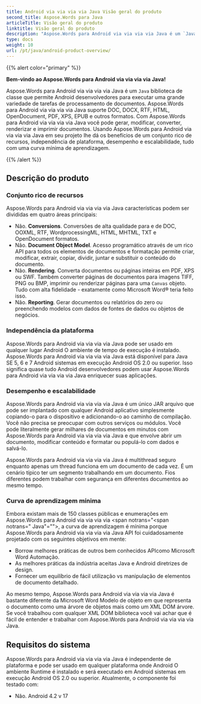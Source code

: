 ```yaml
---
title: Android via via via via Java Visão geral do produto
second_title: Aspose.Words para Java
articleTitle: Visão geral do produto
linktitle: Visão geral do produto
description: "Aspose.Words para Android via via via via Java é um `Java` biblioteca de classe que permite Android desenvolvedores para executar uma grande variedade de tarefas de processamento de documentos."
type: docs
weight: 10
url: /pt/java/android-product-overview/
---
```


{{% alert color="primary" %}}

**Bem-vindo ao Aspose.Words para Android via via via via Java!**

Aspose.Words para Android via via via via Java é um `Java` biblioteca de classe que permite Android desenvolvedores para executar uma grande variedade de tarefas de processamento de documentos. Aspose.Words para Android via via via via Java suporte DOC, DOCX, RTF, HTML, OpenDocument, PDF, XPS, EPUB e outros formatos. Com Aspose.Words para Android via via via via Java você pode gerar, modificar, converter, renderizar e imprimir documentos. Usando Aspose.Words para Android via via via via Java em seu projeto lhe dá os benefícios de um conjunto rico de recursos, independência de plataforma, desempenho e escalabilidade, tudo com uma curva mínima de aprendizagem.

{{% /alert %}}

## Descrição do produto

### Conjunto rico de recursos

Aspose.Words para Android via via via via Java características podem ser divididas em quatro áreas principais:

- Não. **Conversions**. Conversões de alta qualidade para e de DOC, OOXML, RTF, WordprocessingML, HTML, MHTML, TXT e OpenDocument formatos.
- Não. **Document Object Model**. Acesso programático através de um rico API para todos os elementos de documentos e formatação permite criar, modificar, extrair, copiar, dividir, juntar e substituir o conteúdo do documento.
- Não. **Rendering**. Converta documentos ou páginas inteiras em PDF, XPS ou SWF. Também converter páginas de documentos para imagens TIFF, PNG ou BMP, imprimir ou renderizar páginas para uma `Canvas` objeto. Tudo com alta fidelidade - exatamente como Microsoft Word® teria feito isso.
- Não. **Reporting**. Gerar documentos ou relatórios do zero ou preenchendo modelos com dados de fontes de dados ou objetos de negócios.

### Independência da plataforma

Aspose.Words para Android via via via via Java pode ser usado em qualquer lugar Android O ambiente de tempo de execução é instalado. Aspose.Words para Android via via via via Java está disponível para Java SE 5, 6 e 7 Android sistemas em execução Android OS 2.0 ou superior. Isso significa quase tudo Android desenvolvedores podem usar Aspose.Words para Android via via via via Java enriquecer suas aplicações.

### Desempenho e escalabilidade

Aspose.Words para Android via via via via Java é um único JAR arquivo que pode ser implantado com qualquer Android aplicativo simplesmente copiando-o para o dispositivo e adicionando-o ao caminho de compilação. Você não precisa se preocupar com outros serviços ou módulos. Você pode literalmente gerar milhares de documentos em minutos com Aspose.Words para Android via via via via Java e que envolve abrir um documento, modificar conteúdo e formatar ou populá-lo com dados e salvá-lo.

Aspose.Words para Android via via via via Java é multithread seguro enquanto apenas um thread funciona em um documento de cada vez. É um cenário típico ter um segmento trabalhando em um documento. Fios diferentes podem trabalhar com segurança em diferentes documentos ao mesmo tempo.

### Curva de aprendizagem mínima

Embora existam mais de 150 classes públicas e enumerações em Aspose.Words para Android via via via via <span notrans="<span notrans=" Java"=""></span>, a curva de aprendizagem é mínima porque Aspose.Words para Android via via via via Java API foi cuidadosamente projetado com os seguintes objetivos em mente:

- Borrow melhores práticas de outros bem conhecidos APIcomo Microsoft Word Automação.
- As melhores práticas da indústria aceitas Java e Android diretrizes de design.
- Fornecer um equilíbrio de fácil utilização vs manipulação de elementos de documento detalhado.

Ao mesmo tempo, Aspose.Words para Android via via via via Java é bastante diferente da Microsoft Word Modelo de objeto em que representa o documento como uma árvore de objetos mais como um XML DOM árvore. Se você trabalhou com qualquer XML DOM biblioteca você vai achar que é fácil de entender e trabalhar com Aspose.Words para Android via via via via Java.

## Requisitos do sistema

Aspose.Words para Android via via via via Java é independente de plataforma e pode ser usado em qualquer plataforma onde Android O ambiente Runtime é instalado e será executado em Android sistemas em execução Android OS 2.0 ou superior. Atualmente, o componente foi testado com:

- Não. Android 4.2 v 17

